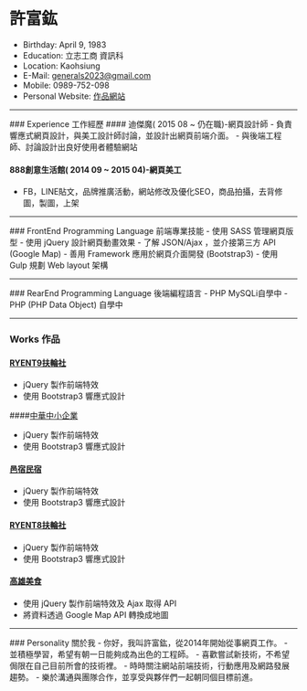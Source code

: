 # 許富鈜
- Birthday: April 9, 1983
- Education: 立志工商 資訊科
- Location: Kaohsiung
- E-Mail: generals2023@gmail.com
- Mobile: 0989-752-098
- Personal Website: <a href="http://generals.clouds.twgogo.org/wj1_1/" target="_blank">作品網站</a>


<hr>
### Experience 工作經歷
#### 迪傑魔( 2015 08 ~ 仍在職)-網頁設計師
 - 負責響應式網頁設計，與美工設計師討論，並設計出網頁前端介面。
 - 與後端工程師、討論設計出良好使用者體驗網站
 
#### 888創意生活館( 2014 09 ~ 2015 04)-網頁美工 ####
 - FB，LINE貼文，品牌推廣活動，網站修改及優化SEO，商品拍攝，去背修圖，製圖，上架 

<hr>
### FrontEnd Programming Language 前端專業技能
 - 使用 SASS 管理網頁版型
 - 使用 jQuery 設計網頁動畫效果
 - 了解 JSON/Ajax ，並介接第三方 API (Google Map)
 - 善用 Framework 應用於網頁介面開發 (Bootstrap3)
 - 使用 Gulp 規劃 Web layout 架構
 
<hr>
### RearEnd Programming Language 後端編程語言
 - PHP MySQLi自學中
 - PHP (PHP Data Object) 自學中
 
<hr>

### Works 作品

#### <a href="http://generals.clouds.twgogo.org/ryent9/" target="_blank">RYENT9扶輪社</a>
 - jQuery 製作前端特效
 - 使用 Bootstrap3 響應式設計
 
####<a href="http://generals.clouds.twgogo.org/citma/" target="_blank">中華中小企業</a>
 - jQuery 製作前端特效
 - 使用 Bootstrap3 響應式設計
 
#### <a href="http://generals.clouds.twgogo.org/xshtec/" target="_blank">邑宿民宿</a>
 - jQuery 製作前端特效
 - 使用 Bootstrap3 響應式設計
 
#### <a href="http://generals.clouds.twgogo.org/ryent8/" target="_blank">RYENT8扶輪社</a>
 - jQuery 製作前端特效
 - 使用 Bootstrap3 響應式設計
  
#### <a href="http://generals.clouds.twgogo.org/google_map/" target="_blank">高雄美食</a>
 - 使用 jQuery 製作前端特效及 Ajax 取得 API
 - 將資料透過 Google Map API 轉換成地圖


<hr>
### Personality 關於我
 - 你好，我叫許富鈜，從2014年開始從事網頁工作。
 - 並積極學習，希望有朝一日能夠成為出色的工程師。 
 - 喜歡嘗試新技術，不希望侷限在自己目前所會的技術裡。 
 - 時時關注網站前端技術，行動應用及網路發展趨勢。
 - 樂於溝通與團隊合作，並享受與夥伴們一起朝同個目標前進。
